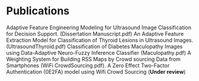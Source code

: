 # Publications
Adaptive Feature Engineering Modeling for Ultrasound Image Classification for Decision Support. (Dissertation Manuscript.pdf)
An Adaptive Feature Extraction Model for Classification of Thyroid Lesions in Ultrasound Images. (UltrasoundThyroid.pdf)
Classification of Diabetes Maculopathy Images using Data-Adaptive Neuro-Fuzzy Inference Classifier (Maculopathy.pdf)
A Weighting System for Building RSS Maps by Crowd sourcing Data from Smartphones (WiFi CrowdSourcing.pdf).
A Zero Effect Two-Factor Authentication (0E2FA) model using Wifi Crowd Sourcing (**Under review**)
